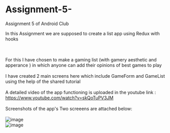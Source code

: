 # Assignment-5-
Assignment 5 of Android Club

In this Assignment we are supposed to create a list app using Redux with hooks 

\
\
For this I have chosen to make a gaming list (with gamery aesthetic and apperance ) in which anyone can add their opinions of best games to play 
\
\
I have created 2 main screens here which include GameForm and GameList using the help of the shared tutorial 
\
\
A detailed video of the app functioning is uploaded in the youtube link : https://www.youtube.com/watch?v=skQoTuPV3JM
\
\
Screenshots of the app's Two screeens are attached below:
\
\
![image](https://user-images.githubusercontent.com/84237347/124331528-ff5bdb80-dbac-11eb-9914-b8ec145d6d1e.png)
\
![image](https://user-images.githubusercontent.com/84237347/124331566-13074200-dbad-11eb-9418-4f7fda20569c.png)
